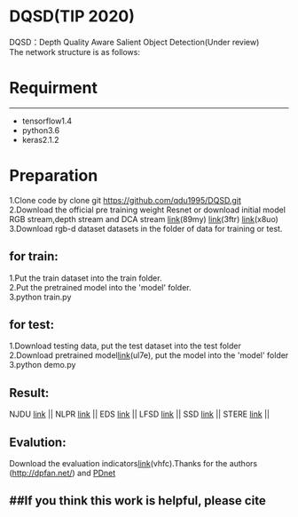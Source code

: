 # DQSD(TIP 2020)<br>
DQSD：Depth Quality Aware Salient Object Detection(Under review)<br>
The network structure is as follows:

# Requirment
---------
* tensorflow1.4<br>
* python3.6<br>
* keras2.1.2

# Preparation<br>

1.Clone code by clone git https://github.com/qdu1995/DQSD.git<br>
2.Download the official pre training weight Resnet or download initial model RGB stream,depth stream and DCA stream [link](https://pan.baidu.com/s/1E_eLNXN9l2mlpDxXdlohng)(89my) [link](https://pan.baidu.com/s/1wOXJD3mENKOgWok72ghYIQ)(3ftr) [link](https://pan.baidu.com/s/1SZL4EPqojn0LQEtzd_lgKQ)(x8uo)<br>
3.Download rgb-d dataset datasets in the folder of data for training or test.

for train:
---------
1.Put the train dataset into the train folder.<br>
2.Put the pretrained model into the 'model' folder.<br>
3.python train.py<br>


for test:
---------
1.Download testing data, put the test dataset into the test folder<br>
2.Download pretrained model[link](https://pan.baidu.com/s/1MnlBpnQw7UNrYP0dnmwdKg)(ul7e), put the model into the 'model' folder<br>
3.python demo.py<br>

Result:
---------
NJDU [link](https://pan.baidu.com/s/1Z3RWcvK5wdrpz1Djwg9oVQ) || NLPR [link](https://pan.baidu.com/s/1LISbObS9kU-WR57S0Uvhqg) || EDS [link](https://pan.baidu.com/s/1PrusMnMzeggi0rE7QYEDDQ) || LFSD [link](https://pan.baidu.com/s/18WriavyVyZKQVvgDX-sx_Q) || SSD  [link](https://pan.baidu.com/s/1APCT6HtwweeGXVRWNUwMOw) || STERE [link](https://pan.baidu.com/s/1EHtrAZIv3gheemhFcSDCUQ) ||

Evalution:
---------
Download the evaluation indicators[link](https://pan.baidu.com/s/1mk7KcpIOf_OXscVCW4kPuQ)(vhfc).Thanks for the authors (http://dpfan.net/) and [PDnet](https://github.com/cai199626/PDNet)<br>

##If you think this work is helpful, please cite
---------
